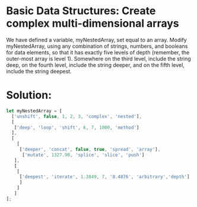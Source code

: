 # Basic Data Structures: Create complex multi-dimensional arrays
We have defined a variable, myNestedArray, set equal to an array. Modify myNestedArray, using any combination of strings, numbers, and booleans for data elements, so that it has exactly five levels of depth (remember, the outer-most array is level 1). Somewhere on the third level, include the string deep, on the fourth level, include the string deeper, and on the fifth level, include the string deepest.
# Solution:
```javascript
let myNestedArray = [
  ['unshift', false, 1, 2, 3, 'complex', 'nested'],
  [ 
   ['deep', 'loop', 'shift', 6, 7, 1000, 'method']
  ],
  [
    [
     ['deeper', 'concat', false, true, 'spread', 'array'],
      ['mutate', 1327.98, 'splice', 'slice', 'push']
   ],
   [
    [
     ['deepest', 'iterate', 1.3849, 7, '8.4876', 'arbitrary','depth']
     ]
    ]
   ]
];
```